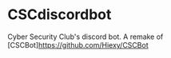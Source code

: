 # CSCdiscordbot

Cyber Security Club's discord bot. A remake of [CSCBot]https://github.com/Hiexy/CSCBot
